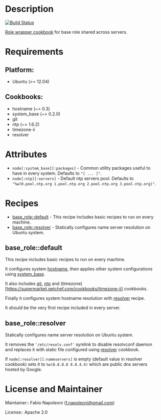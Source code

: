 # Description

[![Build Status](https://travis-ci.org/fabn/chef-base_role.svg)](https://travis-ci.org/fabn/chef-base_role)

[Role wrapper cookbook](http://www.getchef.com/blog/2013/12/03/doing-wrapper-cookbooks-right/) for base
role shared across servers.

# Requirements

## Platform:

* Ubuntu (>= 12.04)

## Cookbooks:

* hostname (~> 0.3)
* system_base (~> 0.2.0)
* git
* ntp (~> 1.6.2)
* timezone-ii
* resolver

# Attributes

* `node[:system_base][:packages]` - Common utility packages useful to have in every system. Defaults to `"[ ... ]"`.
* `node[:ntp][:servers]` - Default ntp servers pool. Defaults to `"%w(0.pool.ntp.org 1.pool.ntp.org 2.pool.ntp.org 3.pool.ntp.org)"`.

# Recipes

* [base_role::default](#base_roledefault) - This recipe includes basic recipes to run on every machine.
* [base_role::resolver](#base_roleresolver) - Statically configures name server resolution on Ubuntu system.

## base_role::default

This recipe includes basic recipes to run on every machine.

It configures system [hostname](https://supermarket.getchef.com/cookbooks/hostname), then applies
other system configurations using [system_base](https://github.com/fabn/system_base_cookbook).

It also includes [git](https://supermarket.getchef.com/cookbooks/git),
[ntp](https://supermarket.getchef.com/cookbooks/ntp) and
(timezone)[https://supermarket.getchef.com/cookbooks/timezone-ii] cookbooks.

Finally it configures system hostname resolution with [resolver](#base_roleresolver) recipe.

It should be the very first recipe included in every server.

## base_role::resolver

Statically configures name server resolution on Ubuntu system.

It removes the `'/etc/resolv.conf'` symlink to disable resolvconf daemon and
replaces it with static file configured using [resolver](https://supermarket.getchef.com/cookbooks/resolver) cookbook.

If `node[:resolver][:nameservers]` is empty (default value in resolver cookbook) sets it to
`%w(8.8.8.8 8.8.4.4)` which are public dns servers hosted by Google.

# License and Maintainer

Maintainer:: Fabio Napoleoni (<f.napoleoni@gmail.com>)

License:: Apache 2.0
